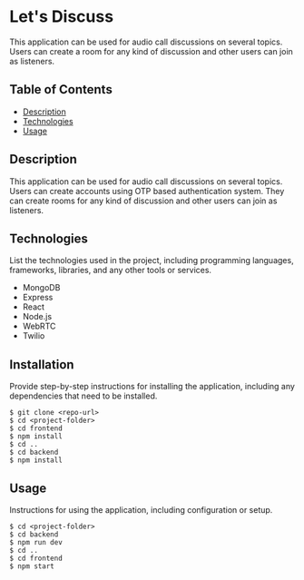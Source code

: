 
# Let's Discuss

This application can be used for audio call discussions on several topics. Users can
create a room for any kind of discussion and other users can join as listeners.


## Table of Contents

- [Description](#description)
- [Technologies](#technologies)
- [Usage](#usage)

## Description

This application can be used for audio call discussions on several topics. Users can create accounts using OTP based authentication system.
They can create rooms for any kind of discussion and other users can join as listeners.

## Technologies

List the technologies used in the project, including programming languages, frameworks, libraries, and any other tools or services.

- MongoDB
- Express
- React
- Node.js
- WebRTC
- Twilio


## Installation

Provide step-by-step instructions for installing the application, including any dependencies that need to be installed.

```
$ git clone <repo-url>
$ cd <project-folder>
$ cd frontend
$ npm install
$ cd ..
$ cd backend
$ npm install
```

## Usage

Instructions for using the application, including configuration or setup.

```
$ cd <project-folder>
$ cd backend
$ npm run dev
$ cd ..
$ cd frontend
$ npm start
```

